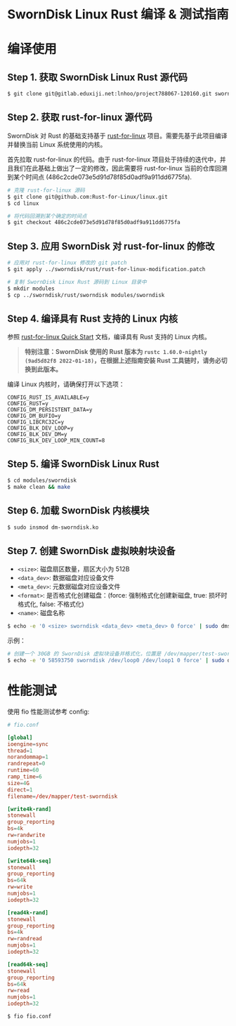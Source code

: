 # SwornDisk Linux Rust 编译 & 测试指南

# 编译使用

## Step 1. 获取 SwornDisk Linux Rust 源代码

```bash
$ git clone git@gitlab.eduxiji.net:lnhoo/project788067-120160.git sworndisk
```

## Step 2. 获取 rust-for-linux 源代码

SwornDisk 对 Rust 的基础支持基于 [rust-for-linux](https://github.com/rust-for-linux/linux) 项目。需要先基于此项目编译并替换当前 Linux 系统使用的内核。

首先拉取 rust-for-linux 的代码。由于 rust-for-linux 项目处于持续的迭代中，并且我们在此基础上做出了一定的修改，因此需要将 rust-for-linux 当前的仓库回溯到某个时间点 (486c2cde073e5d91d78f85d0adf9a911dd6775fa).

```bash
# 克隆 rust-for-linux 源码
$ git clone git@github.com:Rust-for-Linux/linux.git
$ cd linux

# 将代码回溯到某个确定的时间点
$ git checkout 486c2cde073e5d91d78f85d0adf9a911dd6775fa
```

## Step 3. 应用 SwornDisk 对 rust-for-linux 的修改

```bash
# 应用对 rust-for-linux 修改的 git patch
$ git apply ../sworndisk/rust/rust-for-linux-modification.patch

# 复制 SwornDisk Linux Rust 源码到 Linux 目录中
$ mkdir modules
$ cp ../sworndisk/rust/sworndisk modules/sworndisk
```

## Step 4. 编译具有 Rust 支持的 Linux 内核

参照 [rust-for-linux Quick Start](https://github.com/Rust-for-Linux/linux/blob/rust/Documentation/rust/quick-start.rst) 文档，编译具有 Rust 支持的 Linux 内核。

> **特别注意：SwornDisk 使用的 Rust 版本为 `rustc 1.60.0-nightly (9ad5d82f8 2022-01-18)`，在根据上述指南安装 Rust 工具链时，请务必切换到此版本。**

编译 Linux 内核时，请确保打开以下选项：

```
CONFIG_RUST_IS_AVAILABLE=y 
CONFIG_RUST=y 
CONFIG_DM_PERSISTENT_DATA=y 
CONFIG_DM_BUFIO=y 
CONFIG_LIBCRC32C=y 
CONFIG_BLK_DEV_LOOP=y 
CONFIG_BLK_DEV_DM=y 
CONFIG_BLK_DEV_LOOP_MIN_COUNT=8
```


## Step 5. 编译 SwornDisk Linux Rust

```sh
$ cd modules/sworndisk
$ make clean && make
```

## Step 6. 加载 SwornDisk 内核模块

```sh
$ sudo insmod dm-sworndisk.ko
```

## Step 7. 创建 SwornDisk 虚拟映射块设备

- `<size>`: 磁盘扇区数量，扇区大小为 512B
- `<data_dev>`: 数据磁盘对应设备文件
- `<meta_dev>`: 元数据磁盘对应设备文件
- `<format>`: 是否格式化创建磁盘：(force: 强制格式化创建新磁盘, true: 损坏时格式化, false: 不格式化)
- `<name>`: 磁盘名称

```bash
$ echo -e '0 <size> sworndisk <data_dev> <meta_dev> 0 force' | sudo dmsetup create <name>
```

示例：

```bash
# 创建一个 30GB 的 SwornDisk 虚拟块设备并格式化，位置是 /dev/mapper/test-sworndisk
$ echo -e '0 58593750 sworndisk /dev/loop0 /dev/loop1 0 force' | sudo dmsetup create test-sworndisk
```

# 性能测试

使用 fio 性能测试参考 config:

```conf
# fio.conf

[global]
ioengine=sync
thread=1
norandommap=1
randrepeat=0
runtime=60
ramp_time=6
size=4G
direct=1
filename=/dev/mapper/test-sworndisk

[write4k-rand]
stonewall
group_reporting
bs=4k
rw=randwrite
numjobs=1
iodepth=32

[write64k-seq]
stonewall
group_reporting
bs=64k
rw=write
numjobs=1
iodepth=32

[read4k-rand]
stonewall
group_reporting
bs=4k
rw=randread
numjobs=1
iodepth=32

[read64k-seq]
stonewall
group_reporting
bs=64k
rw=read
numjobs=1
iodepth=32
```

```bash
$ fio fio.conf
```